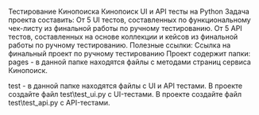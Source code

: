 Тестирование Кинопоиска
Кинопоиск UI и API тесты на  Python
Задача проекта составить:
От 5 UI тестов, составленных по функциональному чек-листу из финальной работы по ручному тестированию.
От 5 API тестов, составленных на основе коллекции и кейсов из финальной работы по ручному тестированию.
Полезные ссылки:
Ссылка на финальный проект по ручному тестированию
Проект содержит папки:
pages - в данной папке находятся файлы с методами страниц сервиса Кинопоиск.

test - в данной папке находятся файлы с UI и API тестами.
В проекте создайте файл 
test\test_ui.py
 с UI-тестами.
В проекте создайте файл 
test\test_api.py
 с API-тестами.
